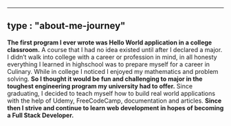 
---
type : "about-me-journey"
---


**The first program I ever wrote was Hello World application in a college classroom.** A course that I had no idea existed until after I declared a major. I didn’t walk into college with a career or profession in mind, in all honesty everything I learned in highschool was to prepare myself for a career in Culinary. While in college I noticed I enjoyed my mathematics and problem solving. **So I thought it would be fun and challenging to major in the toughest engineering program my university had to offer.** Since graduating, I decided to teach myself how to build real world applications with the help of Udemy, FreeCodeCamp, documentation and articles. **Since then I strive and continue to learn web development in hopes of becoming a Full Stack Developer.**